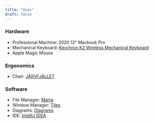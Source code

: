 ```yaml
---
title: "Uses"
draft: false
---
```


### Hardware

- Professional Machine: 2020 13" Macbook Pro
- Mechanical Keyboard: [Keychron K2 Wireless Mechanical Keyboard](https://www.keychron.com/products/keychron-k2-wireless-mechanical-keyboard)
- Apple Magic Mouse

### Ergonomics
- Chair: [JÄRVFJÄLLET](https://www.ikea.com/de/de/p/jaervfjaellet-drehstuhl-gunnared-dunkelgrau-30363594)

### Software
- File Manager: [Marta](https://marta.sh)
- Window Manager: [Tiles](https://freemacsoft.net/tiles)
- Diagrams: [Diagrams](https://diagrams.app)
- IDE: [IntelliJ IDEA](https://www.jetbrains.com/idea)
